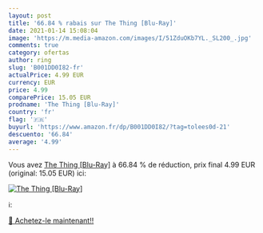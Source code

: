 ```yaml
---
layout: post
title: '66.84 % rabais sur The Thing [Blu-Ray]'
date: 2021-01-14 15:08:04
image: 'https://m.media-amazon.com/images/I/51ZduOKb7YL._SL200_.jpg'
comments: true
category: ofertas
author: ring
slug: 'B001DD0I82-fr'
actualPrice: 4.99 EUR
currency: EUR
price: 4.99
comparePrice: 15.05 EUR
prodname: 'The Thing [Blu-Ray]'
country: 'fr'
flag: '🇫🇷'
buyurl: 'https://www.amazon.fr/dp/B001DD0I82/?tag=tolees0d-21'
descuento: '66.84'
average: '4.99'
---
```


Vous avez [The Thing [Blu-Ray]](https://www.amazon.fr/dp/B001DD0I82/?tag=tolees0d-21)  à  66.84 % de réduction, prix final  4.99 EUR (original: 15.05 EUR) ici:

[![The Thing [Blu-Ray]](https://m.media-amazon.com/images/I/51ZduOKb7YL._SL200_.jpg)](https://www.amazon.fr/dp/B001DD0I82/?tag=tolees0d-21)

ℹ️:


[🛒 Achetez-le maintenant!!](https://www.amazon.fr/dp/B001DD0I82/?tag=tolees0d-21)
